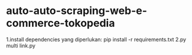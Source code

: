 # auto-auto-scraping-web-e-commerce-tokopedia
1.install dependencies yang diperlukan:
pip install -r requirements.txt
2.py multi link.py
